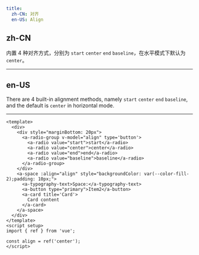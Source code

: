 ```yaml
title:
  zh-CN: 对齐
  en-US: Align
```

## zh-CN

内置 4 种对齐方式，分别为 `start` `center` `end` `baseline`，在水平模式下默认为 `center`。

---

## en-US

There are 4 built-in alignment methods, namely `start` `center` `end` `baseline`, and the default is `center` in horizontal mode.

---

```vue
<template>
  <div>
    <div style="marginBottom: 20px">
      <a-radio-group v-model="align" type='button'>
        <a-radio value="start">start</a-radio>
        <a-radio value="center">center</a-radio>
        <a-radio value="end">end</a-radio>
        <a-radio value="baseline">baseline</a-radio>
      </a-radio-group>
    </div>
    <a-space :align="align" style="backgroundColor: var(--color-fill-2);padding: 10px;">
      <a-typography-text>Space:</a-typography-text>
      <a-button type="primary">Item2</a-button>
      <a-card title='Card'>
        Card content
      </a-card>
    </a-space>
  </div>
</template>
<script setup>
import { ref } from 'vue';

const align = ref('center');
</script>
```
